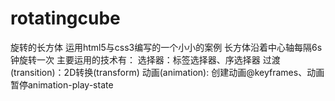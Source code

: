 # rotatingcube
旋转的长方体
运用html5与css3编写的一个小小的案例
长方体沿着中心轴每隔6s钟旋转一次
主要运用的技术有：
选择器：标签选择器、序选择器
过渡(transition)：2D转换(transform)
动画(animation): 创建动画@keyframes、动画暂停animation-play-state
